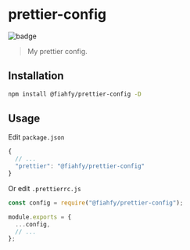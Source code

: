 # prettier-config

![badge](https://github.com/fiahfy/prettier-config/workflows/Node.js%20Package/badge.svg)

> My prettier config.

## Installation

```bash
npm install @fiahfy/prettier-config -D
```

## Usage

Edit `package.json`

```js
{
  // ...
  "prettier": "@fiahfy/prettier-config"
}
```

Or edit `.prettierrc.js`

```js
const config = require("@fiahfy/prettier-config");

module.exports = {
  ...config,
  // ...
};
```
